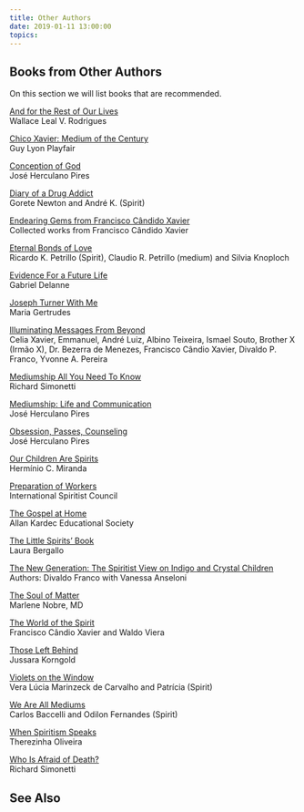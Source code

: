 ```yaml
---
title: Other Authors
date: 2019-01-11 13:00:00
topics: 
---
```


## Books from Other Authors
On this section we will list books that are recommended.

[And for the Rest of Our Lives](and-for-the-rest-of-our-lives)  
Wallace Leal V. Rodrigues  

[Chico Xavier: Medium of the Century](chico-xavier-medium-of-the-century)  
Guy Lyon Playfair  

[Conception of God](conception-of-god)  
José Herculano Pires  

[Diary of a Drug Addict](diary-of-a-drug-addict)  
Gorete Newton and André K. (Spirit)  

[Endearing Gems from Francisco Cândido Xavier](gems-from-chico-xavier)  
Collected works from Francisco Cândido Xavier

[Eternal Bonds of Love](eternal-bonds-of-love)  
Ricardo K. Petrillo (Spirit), Claudio R. Petrillo (medium) and Silvia Knoploch   

[Evidence For a Future Life](evidence-for-a-future-life)  
Gabriel Delanne

[Joseph Turner With Me](joseph-turner-with-me)  
Maria Gertrudes  

[Illuminating Messages From Beyond](illuminating-messages-from-beyond)  
Celia Xavier, Emmanuel, André Luiz, Albino Teixeira, Ismael Souto, Brother X (Irmão X), Dr. Bezerra de Menezes, Francisco Cândio Xavier, Divaldo P. Franco, Yvonne A. Pereira 


[Mediumship All You Need To Know](mediumship-all-you-need-to-know)  
Richard Simonetti    

[Mediumship: Life and Communication](mediumship-life-and-communication)  
José Herculano Pires  

[Obsession, Passes, Counseling](obsession-passes-counseling)  
José Herculano Pires  

[Our Children Are Spirits](our-children-are-spirits)  
Hermínio C. Miranda  

[Preparation of Workers](preparation-of-workers)  
International Spiritist Council 

[The Gospel at Home](the-gospel-at-home)  
Allan Kardec Educational Society  

[The Little Spirits’ Book](the-little-spirits-book)  
Laura Bergallo  

[The New Generation: The Spiritist View on Indigo and Crystal Children](indigo-and-crystal-children)  
Authors: Divaldo Franco with Vanessa Anseloni  

[The Soul of Matter](the-soul-of-matter)  
Marlene Nobre, MD  

[The World of the Spirit](the-world-of-the-spirit)  
Francisco Cândio Xavier and Waldo Viera   

[Those Left Behind](those-left-behind)  
Jussara Korngold  

[Violets on the Window](violets-on-the-window)  
Vera Lúcia Marinzeck de Carvalho and Patrícia (Spirit)  

[We Are All Mediums](we-are-all-mediums)  
Carlos Baccelli and Odilon Fernandes (Spirit)

[When Spiritism Speaks](when-spiritism-speaks)  
Therezinha Oliveira  

[Who Is Afraid of Death?](who-is-afraid-of-death)  
Richard Simonetti  


## See Also



